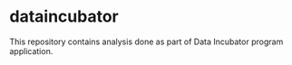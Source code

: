 # dataincubator
This repository contains analysis done as part of Data Incubator program application.
